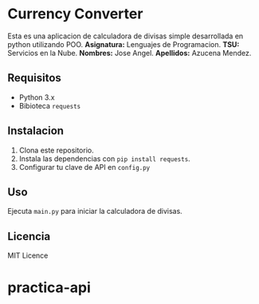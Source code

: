 # Currency Converter

Esta es una aplicacion de calculadora de divisas simple desarrollada en python utilizando POO.
**Asignatura:** Lenguajes de Programacion.
**TSU:** Servicios en la Nube.
**Nombres:** Jose Angel.
**Apellidos:** Azucena Mendez.

## Requisitos

- Python 3.x
- Bibioteca `requests`
## Instalacion

1. Clona este repositorio.
2. Instala las dependencias con `pip install requests`. 
3. Configurar tu clave de API en `config.py`

## Uso
Ejecuta `main.py` para iniciar la calculadora de divisas.

## Licencia

MIT Licence
# practica-api
